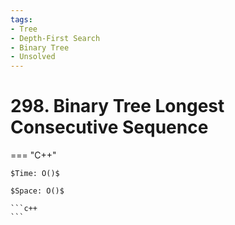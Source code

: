 ```yaml
---
tags:
- Tree
- Depth-First Search
- Binary Tree
- Unsolved
---
```



# 298. Binary Tree Longest Consecutive Sequence

=== "C++"

    $Time: O()$

    $Space: O()$

    ```c++
    ```